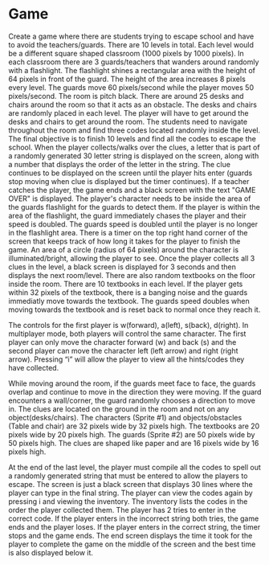 # Game
Create a game where there are students trying to escape school and have to avoid the teachers/guards. There are 10 levels in total. Each level would be a different square shaped classroom (1000 pixels by 1000 pixels). In each classroom there are 3 guards/teachers that wanders around randomly with a flashlight. The flashlight shines a rectangular area with the height of 64 pixels in front of the guard. The height of the area increases 8 pixels every level. The guards move 60 pixels/second while the player moves 50 pixels/second. The room is pitch black. There are around 25 desks and chairs around the room so that it acts as an obstacle. The desks and chairs are randomly placed in each level. The player will have to get around the desks and chairs to get around the room. The students need to navigate throughout the room and find three codes located randomly inside the level. The final objective is to finish 10 levels and find all the codes to escape the school. When the player collects/walks over the clues, a letter that is part of a randomly generated 30 letter string is displayed on the screen, along with a number that displays the order of the letter in the string. The clue continues to be displayed on the screen until the player hits enter (guards stop moving when clue is displayed but the timer continues). If a teacher catches the player, the game ends and a black screen with the text "GAME OVER" is displayed. The player's character needs to be inside the area of the guards flashlight for the guards to detect them. If the player is within the area of the flashlight, the guard immediately chases the player and their speed is doubled. The guards speed is doubled until the player is no longer in the flashlight area. There is a timer on the top right hand corner of the screen that keeps track of how long it takes for the player to finish the game. An area of a circle (radius of 64 pixels) around the character is illuminated/bright, allowing the player to see. Once the player collects all 3 clues in the level, a black screen is displayed for 3 seconds and then displays the next room/level. There are also random textbooks on the floor inside the room. There are 10 textbooks in each level. If the player gets within 32 pixels of the textbook, there is a banging noise and the guards immediatly move towards the textbook. The guards speed doubles when moving towards the textbook and is reset back to normal once they reach it.

The controls for the first player is w(forward), a(left), s(back), d(right). In multiplayer mode, both players will control the same character. The first player can only move the character forward (w) and back (s) and the second player can move the character left (left arrow) and right (right arrow). Pressing “i” will allow the player to view all the hints/codes they have collected.

While moving around the room, if the guards meet face to face, the guards overlap and continue to move in the direction they were moving. If the guard encounters a wall/corner, the guard randomly chooses a direction to move in. 
The clues are located on the ground in the room and not on any object(desks/chairs). 
The characters (Sprite #1) and objects/obstacles (Table and chair) are 32 pixels wide by 32 pixels high. The textbooks are 20 pixels wide by 20 pixels high. The guards (Sprite #2) are 50 pixels wide by 50 pixels high. The clues are shaped like paper and are 16 pixels wide by 16 pixels high. 

At the end of the last level, the player must compile all the codes to spell out a randomly generated string that must be entered to allow the players to escape. The screen is just a black screen that displays 30 lines where the player can type in the final string. The player can view the codes again by pressing i and viewing the inventory. The inventory
lists the codes in the order the player collected them. The player has 2 tries to enter in the correct code. If the player enters in the incorrect string both tries, the game ends and the player loses. If the player enters in the correct string, the timer stops and the game ends. The end screen displays the time it took for the player to complete the game on the middle of the screen and the best time is also displayed below it.
